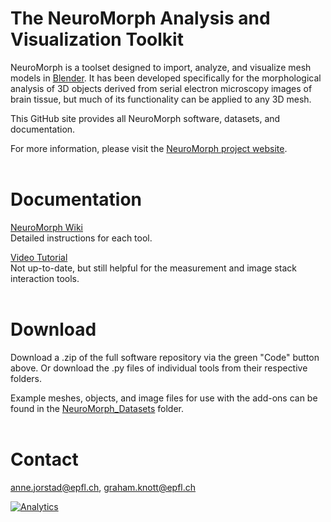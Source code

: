 # The NeuroMorph Analysis and Visualization Toolkit

NeuroMorph is a toolset designed to import, analyze, and visualize mesh models in [Blender](https://www.blender.org/). It has been developed specifically for the morphological analysis of 3D objects derived from serial electron microscopy images of brain tissue, but much of its functionality can be applied to any 3D mesh.    

This GitHub site provides all NeuroMorph software, datasets, and documentation.  

For more information, please visit the [NeuroMorph project website](http://neuromorph.epfl.ch).
<br><br>


# Documentation

[NeuroMorph Wiki](https://github.com/NeuroMorph-EPFL/NeuroMorph/wiki)  
Detailed instructions for each tool.

[Video Tutorial](https://www.youtube.com/watch?v=CVkcYjWgceM&vq=hd720)  
Not up-to-date, but still helpful for the measurement and image stack interaction tools.  
<br>


# Download

Download a .zip of the full software repository via the green "Code" button above.  Or download the .py files of individual tools from their respective folders.

Example meshes, objects, and image files for use with the add-ons can be found in the [NeuroMorph_Datasets](NeuroMorph_Datasets) folder.
<br><br>


# Contact
<anne.jorstad@epfl.ch>, <graham.knott@epfl.ch>  

[![Analytics](https://ga-beacon.appspot.com/UA-99596205-1/NeuroMorph-main?pixel)](https://github.com/NeuroMorph-EPFL/NeuroMorph)
